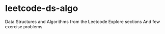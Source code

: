 # leetcode-ds-algo
Data Structures and Algorithms from the Leetcode Explore sections
And few exercise problems